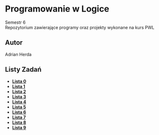 # Programowanie w Logice

Semestr 6\
Repozytorium zawierające programy oraz projekty wykonane na kurs PWL

## Autor
Adrian Herda

## Listy Zadań
* [<b>Lista 0</b>](listy_zadan/lista0.pdf)
* [<b>Lista 1</b>](listy_zadan/lista1.pdf)
* [<b>Lista 2</b>](listy_zadan/lista2.pdf)
* [<b>Lista 3</b>](listy_zadan/lista3.pdf)
* [<b>Lista 4</b>](listy_zadan/lista4.pdf)
* [<b>Lista 5</b>](listy_zadan/lista5.pdf)
* [<b>Lista 6</b>](listy_zadan/lista6.pdf)
* [<b>Lista 7</b>](listy_zadan/lista7.pdf)
* [<b>Lista 8</b>](listy_zadan/lista8.pdf)
* [<b>Lista 9</b>](listy_zadan/lista9.pdf)
